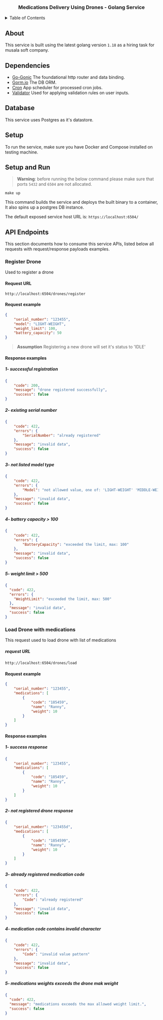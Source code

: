 <div align="center">
<h3 align="center">Medications Delivery Using Drones - Golang Service </h3>
</div>

<details>
  <summary>Table of Contents</summary>
  <ol>
    <li>
      <a href="#about">About</a>
    </li>
    <li>
      <a href="#dependencies">Dependencies</a>
    </li>
    <li>
      <a href="#database">Database</a>
    </li>
    <li>
      <a href="#setup-and-run">Setup and Run</a>
    </li>
    <li>
      <a href="#api-endpoints">API Endpoints</a>
      <ul>
        <li><a href="#register-drone">Register Drone</a></li>
        <li><a href="#load-drone-with-medications">Load drone</a></li>
      </ul>
    </li>
  </ol>
</details>

## About

This service is built using the latest golang version `1.18` as a hiring task for musala soft company.

## Dependencies

* [Go-Gonic](https://github.com/gin-gonic/gin) The foundational http router and data binding.
* [Gorm.io](https://gorm.io/gorm) The DB ORM.
* [Cron](https://github.com/robfig/cron)  App scheduler for processed cron jobs.
* [Validator](https://github.com/go-playground/validator) Used for applying validation rules on user inputs.

## Database

This service uses Postgres as it's datastore.

## Setup

To run the service, make sure you have Docker and Compose installed on testing machine.

## Setup and Run

> **Warning**: before running the below command please make sure that ports `5432` and `6504` are not allocated.

```shell
make up
```

This command builds the service and deploys the built binary to a container, It also spins up a postgres DB instance. 

The default exposed service host URL is: `https://localhost:6504/`



## API Endpoints

This section documents how to consume this service APIs, listed below all requests with request/response payloads examples.

### Register Drone

Used to register a drone 

#### Request URL

`http://localhost:6504/drones/register`

#### Request example

```json
{
    "serial_number": "123455",
    "model": "LIGHT-WEIGHT",
    "weight_limit": 100,
    "battery_capacity": 50
}
```

> **Assumption** Registering a new drone will set it's status to 'IDLE'


#### Response examples

##### 1- successful registration

```json
{
    "code": 200,
    "message": "drone registered successfully",
    "success": false
}
```

##### 2- existing serial number

```json
{
    "code": 422,
    "errors": {
        "SerialNumber": "already registered"
    },
    "message": "invalid data",
    "success": false
}
```

##### 3- not listed model type 

```json
{
    "code": 422,
    "errors": {
        "Model": "not allowed value, one of: 'LIGHT-WEIGHT' 'MIDDLE-WEIGHT' 'CRUISER-WEIGHT' 'HEAVY-WEIGHT'"
    },
    "message": "invalid data",
    "success": false
}
```

##### 4- battery capacity > 100 

```json
{
    "code": 422,
    "errors": {
        "BatteryCapacity": "exceeded the limit, max: 100"
    },
    "message": "invalid data",
    "success": false
}
```

##### 5- weight limit > 500 

```json
{
  "code": 422,
  "errors": {
    "WeightLimit": "exceeded the limit, max: 500"
  },
  "message": "invalid data",
  "success": false
}
```

### Load Drone with medications

This request used to load drone with list of medications

##### request URL

`http://localhost:6504/drones/load`

#### Request example

```json
{
    "serial_number": "123455",
    "medications": [
        {
            "code": "185459",
            "name": "Ranny",
            "weight": 10
        }
    ]
}
```

#### Response examples

##### 1- success response

```json
{
    "serial_number": "123455",
    "medications": [
        {
            "code": "185459",
            "name": "Ranny",
            "weight": 10
        }
    ]
}
```

##### 2- not registered drone response

```json
{
    "serial_number": "123455d",
    "medications": [
        {
            "code": "1854599",
            "name": "Ranny",
            "weight": 10
        }
    ]
}
```

##### 3- already registered medication code

```json
{
    "code": 422,
    "errors": {
        "Code": "already registered"
    },
    "message": "invalid data",
    "success": false
}
```

##### 4- medication code contains invalid character

```json
{
    "code": 422,
    "errors": {
        "Code": "invalid value pattern"
    },
    "message": "invalid data",
    "success": false
}
```

##### 5- medications weights exceeds the drone mak weight

```json
{
  "code": 422,
  "message": "medications exceeds the max allowed weight limit.",
  "success": false
}
```


